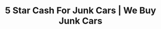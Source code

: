 ---
title: "5 Star Cash For Junk Cars | We Buy Junk Cars"
url: /carpentersville/5-star-cash-for-junk-cars-we-buy-junk-cars/
shop: car
---